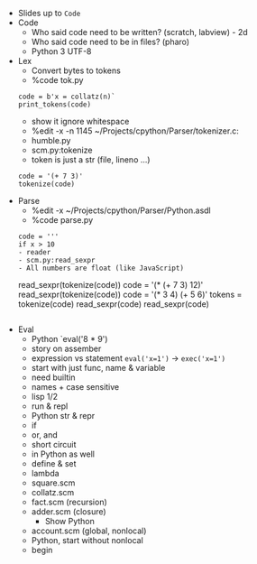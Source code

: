 - Slides up to `Code`
- Code
    - Who said code need to be written? (scratch, labview) - 2d
    - Who said code need to be in files? (pharo)
    - Python 3 UTF-8
- Lex
    - Convert bytes to tokens
    - %code tok.py
    ~~~
    code = b'x = collatz(n)`
    print_tokens(code)
    ~~~
    - show it ignore whitespace
    - %edit -x -n 1145 ~/Projects/cpython/Parser/tokenizer.c:
    - humble.py
    - scm.py:tokenize
	- token is just a str (file, lineno ...)
    ~~~
    code = '(+ 7 3)'
    tokenize(code)
    ~~~
- Parse
    - %edit -x ~/Projects/cpython/Parser/Python.asdl
    - %code parse.py
    ~~~
    code = '''
    if x > 10
    - reader
    - scm.py:read_sexpr
    - All numbers are float (like JavaScript)
    ~~~
    read_sexpr(tokenize(code))
    code = '(* (+ 7 3) 12)'
    read_sexpr(tokenize(code))
    code = '(* 3 4) (+ 5 6)'
    tokens = tokenize(code)
    read_sexpr(code)
    read_sexpr(code)
    ~~~
- Eval
    - Python `eval('8 * 9')
    - story on assember
    - expression vs statement `eval('x=1')` → `exec('x=1')`
    - start with just func, name & variable
	- need builtin
	- names + case sensitive
	- lisp 1/2
    - run & repl
	- Python str & repr
    - if
    - or, and
	- short circuit
	- in Python as well
    - define & set
    - lambda
	- square.scm
	- collatz.scm
	- fact.scm (recursion)
	- adder.scm (closure)
	    - Show Python
    - account.scm (global, nonlocal)
	- Python, start without nonlocal
    - begin
